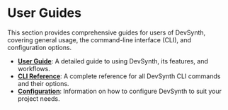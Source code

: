 # User Guides

This section provides comprehensive guides for users of DevSynth, covering general usage, the command-line interface (CLI), and configuration options.

- **[User Guide](user_guide.md)**: A detailed guide to using DevSynth, its features, and workflows.
- **[CLI Reference](cli_reference.md)**: A complete reference for all DevSynth CLI commands and their options.
- **[Configuration](configuration.md)**: Information on how to configure DevSynth to suit your project needs.

